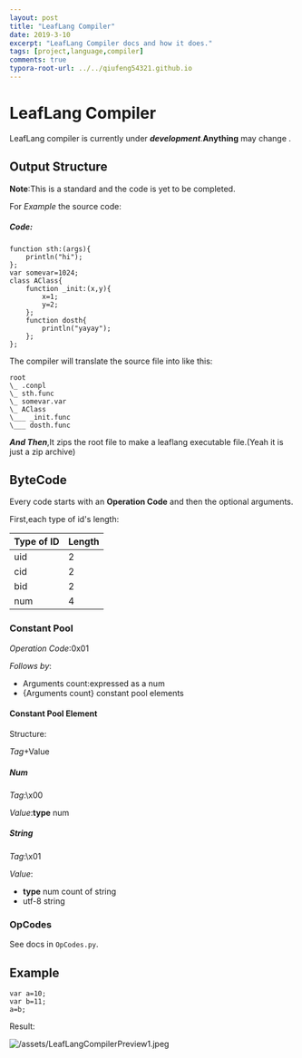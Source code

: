 ```yaml
---
layout: post
title: "LeafLang Compiler"
date: 2019-3-10
excerpt: "LeafLang Compiler docs and how it does."
tags: [project,language,compiler]
comments: true
typora-root-url: ../../qiufeng54321.github.io
---
```


# LeafLang Compiler

LeafLang compiler is currently under ***development***.**Anything** may change .

## Output Structure

**Note**:This is a standard and the code is yet to be completed.

For *Example* the source code:

##### Code:

```
function sth:(args){
    println("hi");
};
var somevar=1024;
class AClass{
    function _init:(x,y){
        x=1;
        y=2;
    };
    function dosth{
        println("yayay");
    };
};
```



The compiler will translate the source file into like this:

```
root
\_ .conpl
\_ sth.func
\_ somevar.var
\_ AClass
\___ _init.func
\___ dosth.func
```

***And Then***,It zips the root file to make a leaflang executable file.(Yeah it is just a zip archive)

## ByteCode

Every code starts with an **Operation Code** and then the optional arguments.

First,each type of id's length:

| Type of ID | Length |
| ---------- | ------ |
| uid        | 2      |
| cid        | 2      |
| bid        | 2      |
| num        | 4      |



### Constant Pool

*Operation Code*:0x01

*Follows by*:

+ Arguments count:expressed as a num
+ {Arguments count} constant pool elements

#### Constant Pool Element

Structure:

*Tag*+Value

##### Num

*Tag*:\x00

*Value*:**type** num

##### String

*Tag*:\x01

*Value*:

+ **type** num count of string
+ utf-8 string

### OpCodes

See docs in `OpCodes.py`.

## Example

```
var a=10;
var b=11;
a=b;
```

Result:

![/assets/LeafLangCompilerPreview1.jpeg](Result)

